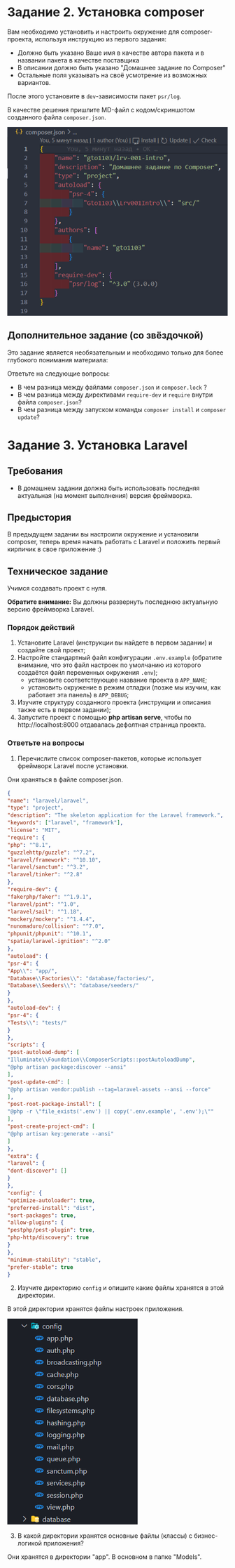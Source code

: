 # Задание 2. Установка composer

Вам необходимо установить и настроить окружение для composer-проекта, используя инструкцию из первого задания:

- Должно быть указано Ваше имя в качестве автора пакета и в названии пакета в качестве поставщика
- В описании должно быть указано "Домашнее задание по Composer"
- Остальные поля указывать на своё усмотрение из возможных вариантов.

После этого установите в `dev`-зависимости пакет `psr/log`.

В качестве решения пришлите MD-файл с кодом/скриншотом созданного файла `composer.json`.

<img src="composer-json.png">

## Дополнительное задание (со звёздочкой)

Это задание является необязательным и необходимо только для более глубокого понимания материала:

Ответьте на следующие вопросы:

- В чем разница между файлами `composer.json` и `composer.lock` ?
- В чем разница между директивами `require-dev` и `require` внутри файла `composer.json`?
- В чем разница между запуском команды `composer install` и `composer update`?

# Задание 3. Установка Laravel

## Требования

- В домашнем задании должна быть использовать последняя актуальная (на момент выполнения) версия фреймворка.

## Предыстория

В предыдущем задании вы настроили окружение и установили composer, теперь время начать работать с Laravel
и положить первый кирпичик в свое приложение :)

## Техническое задание

Учимся создавать проект с нуля.

**Обратите внимание:** Вы должны развернуть последнюю актуальную версию фреймворка Laravel.

### Порядок действий

1. Установите Laravel (инструкции вы найдете в первом задании) и создайте свой проект;
2. Настройте стандартный файл конфигурации `.env.example` (обратите внимание, что это файл настроек по умолчанию из которого создаётся файл переменных окружения `.env`);
   - установите соответствующее название проекта в `APP_NAME`;
   - установить окружение в режим отладки (позже мы изучим, как работает эта панель) в `APP_DEBUG`;
3. Изучите структуру созданного проекта (инструкции и описания также есть в первом задании);
4. Запустите проект с помощью **php artisan serve**, чтобы по http://localhost:8000 отдавалась дефолтная страница проекта.

### Ответьте на вопросы

1. Перечислите список composer-пакетов, которые использует фреймворк Laravel после установки.

Они храняться в файле composer.json.

```json
{
"name": "laravel/laravel",
"type": "project",
"description": "The skeleton application for the Laravel framework.",
"keywords": ["laravel", "framework"],
"license": "MIT",
"require": {
"php": "^8.1",
"guzzlehttp/guzzle": "^7.2",
"laravel/framework": "^10.10",
"laravel/sanctum": "^3.2",
"laravel/tinker": "^2.8"
},
"require-dev": {
"fakerphp/faker": "^1.9.1",
"laravel/pint": "^1.0",
"laravel/sail": "^1.18",
"mockery/mockery": "^1.4.4",
"nunomaduro/collision": "^7.0",
"phpunit/phpunit": "^10.1",
"spatie/laravel-ignition": "^2.0"
},
"autoload": {
"psr-4": {
"App\\": "app/",
"Database\\Factories\\": "database/factories/",
"Database\\Seeders\\": "database/seeders/"
}
},
"autoload-dev": {
"psr-4": {
"Tests\\": "tests/"
}
},
"scripts": {
"post-autoload-dump": [
"Illuminate\\Foundation\\ComposerScripts::postAutoloadDump",
"@php artisan package:discover --ansi"
],
"post-update-cmd": [
"@php artisan vendor:publish --tag=laravel-assets --ansi --force"
],
"post-root-package-install": [
"@php -r \"file_exists('.env') || copy('.env.example', '.env');\""
],
"post-create-project-cmd": [
"@php artisan key:generate --ansi"
]
},
"extra": {
"laravel": {
"dont-discover": []
}
},
"config": {
"optimize-autoloader": true,
"preferred-install": "dist",
"sort-packages": true,
"allow-plugins": {
"pestphp/pest-plugin": true,
"php-http/discovery": true
}
},
"minimum-stability": "stable",
"prefer-stable": true
}
```

2. Изучите директорию `config` и опишите какие файлы хранятся в этой директории.

В этой директории хранятся файлы настроек приложения.

<img src="config.png">

3. В какой директории хранятся основные файлы (классы) с бизнес-логикой приложения?

Они хранятся в директории "арр". В основном в папке "Models".
